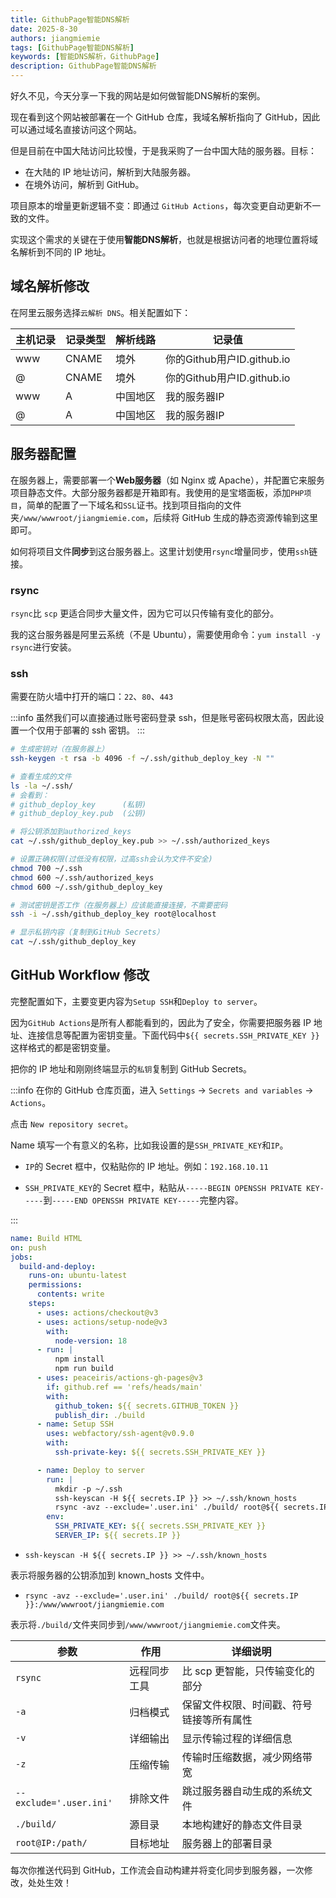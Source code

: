 ```yaml
---
title: GithubPage智能DNS解析
date: 2025-8-30
authors: jiangmiemie
tags: [GithubPage智能DNS解析]
keywords: [智能DNS解析，GithubPage]
description: GithubPage智能DNS解析
---
```


好久不见，今天分享一下我的网站是如何做智能DNS解析的案例。

现在看到这个网站被部署在一个 GitHub 仓库，我域名解析指向了 GitHub，因此可以通过域名直接访问这个网站。

但是目前在中国大陆访问比较慢，于是我采购了一台中国大陆的服务器。目标：
- 在大陆的 IP 地址访问，解析到大陆服务器。
- 在境外访问，解析到 GitHub。

项目原本的增量更新逻辑不变：即通过 `GitHub Actions`，每次变更自动更新不一致的文件。

实现这个需求的关键在于使用**智能DNS解析**，也就是根据访问者的地理位置将域名解析到不同的 IP 地址。

## 域名解析修改

在阿里云服务选择`云解析 DNS`。相关配置如下：

| 主机记录 | 记录类型 | 解析线路 | 记录值 |
|----------|----------|----------|--------|
| www      | CNAME    | 境外     | 你的Github用户ID.github.io |
| @        | CNAME    | 境外     | 你的Github用户ID.github.io |
| www      | A        | 中国地区 | 我的服务器IP |
| @        | A        | 中国地区 | 我的服务器IP |

## 服务器配置

在服务器上，需要部署一个**Web服务器**（如 Nginx 或 Apache），并配置它来服务项目静态文件。大部分服务器都是开箱即有。我使用的是宝塔面板，添加`PHP项目`，简单的配置了一下域名和`SSL`证书。找到项目指向的文件夹`/www/wwwroot/jiangmiemie.com`，后续将 GitHub 生成的静态资源传输到这里即可。

如何将项目文件**同步**到这台服务器上。这里计划使用`rsync`增量同步，使用`ssh`链接。

### rsync

`rsync`比 `scp` 更适合同步大量文件，因为它可以只传输有变化的部分。

我的这台服务器是阿里云系统（不是 Ubuntu），需要使用命令：`yum install -y rsync`进行安装。

### ssh

需要在防火墙中打开的端口：`22`、`80`、`443`

:::info
虽然我们可以直接通过账号密码登录 ssh，但是账号密码权限太高，因此设置一个仅用于部署的 ssh 密钥。
:::

```bash showLineNumbers
# 生成密钥对（在服务器上）
ssh-keygen -t rsa -b 4096 -f ~/.ssh/github_deploy_key -N ""

# 查看生成的文件
ls -la ~/.ssh/
# 会看到：
# github_deploy_key      (私钥)
# github_deploy_key.pub  (公钥)

# 将公钥添加到authorized_keys
cat ~/.ssh/github_deploy_key.pub >> ~/.ssh/authorized_keys

# 设置正确权限(过低没有权限，过高ssh会认为文件不安全)
chmod 700 ~/.ssh
chmod 600 ~/.ssh/authorized_keys
chmod 600 ~/.ssh/github_deploy_key

# 测试密钥是否工作（在服务器上）应该能直接连接，不需要密码
ssh -i ~/.ssh/github_deploy_key root@localhost

# 显示私钥内容（复制到GitHub Secrets）
cat ~/.ssh/github_deploy_key
```

## GitHub Workflow 修改

完整配置如下，主要变更内容为`Setup SSH`和`Deploy to server`。

因为`GitHub Actions`是所有人都能看到的，因此为了安全，你需要把服务器 IP 地址、连接信息等配置为密钥变量。下面代码中`${{ secrets.SSH_PRIVATE_KEY }}`这样格式的都是密钥变量。

把你的 IP 地址和刚刚终端显示的`私钥`复制到 GitHub Secrets。

:::info
在你的 GitHub 仓库页面，进入 `Settings` -> `Secrets and variables` -> `Actions`。

点击 `New repository secret`。

Name 填写一个有意义的名称，比如我设置的是`SSH_PRIVATE_KEY`和`IP`。

- `IP`的 Secret 框中，仅粘贴你的 IP 地址。例如：`192.168.10.11`

- `SSH_PRIVATE_KEY`的 Secret 框中，粘贴从`-----BEGIN OPENSSH PRIVATE KEY-----`到`-----END OPENSSH PRIVATE KEY-----`完整内容。

:::

```yml showLineNumbers {21-33}
name: Build HTML
on: push
jobs:
  build-and-deploy:
    runs-on: ubuntu-latest
    permissions:
      contents: write
    steps:
      - uses: actions/checkout@v3
      - uses: actions/setup-node@v3
        with:
          node-version: 18
      - run: |
          npm install
          npm run build
      - uses: peaceiris/actions-gh-pages@v3
        if: github.ref == 'refs/heads/main'
        with:
          github_token: ${{ secrets.GITHUB_TOKEN }}
          publish_dir: ./build
      - name: Setup SSH
        uses: webfactory/ssh-agent@v0.9.0
        with:
          ssh-private-key: ${{ secrets.SSH_PRIVATE_KEY }}

      - name: Deploy to server
        run: |
          mkdir -p ~/.ssh
          ssh-keyscan -H ${{ secrets.IP }} >> ~/.ssh/known_hosts
          rsync -avz --exclude='.user.ini' ./build/ root@${{ secrets.IP }}:/www/wwwroot/jiangmiemie.com
        env:
          SSH_PRIVATE_KEY: ${{ secrets.SSH_PRIVATE_KEY }}
          SERVER_IP: ${{ secrets.IP }}
```

- `ssh-keyscan -H ${{ secrets.IP }} >> ~/.ssh/known_hosts`

表示将服务器的公钥添加到 known_hosts 文件中。

- `rsync -avz --exclude='.user.ini' ./build/ root@${{ secrets.IP }}:/www/wwwroot/jiangmiemie.com`

表示将`./build/`文件夹同步到`/www/wwwroot/jiangmiemie.com`文件夹。

| 参数 | 作用 | 详细说明 |
|------|------|----------|
| `rsync` | 远程同步工具 | 比 scp 更智能，只传输变化的部分 |
| `-a` | 归档模式 | 保留文件权限、时间戳、符号链接等所有属性 |
| `-v` | 详细输出 | 显示传输过程的详细信息 |
| `-z` | 压缩传输 | 传输时压缩数据，减少网络带宽 |
| `--exclude='.user.ini'` | 排除文件 | 跳过服务器自动生成的系统文件 |
| `./build/` | 源目录 | 本地构建好的静态文件目录 |
| `root@IP:/path/` | 目标地址 | 服务器上的部署目录 |

每次你推送代码到 GitHub，工作流会自动构建并将变化同步到服务器，一次修改，处处生效！